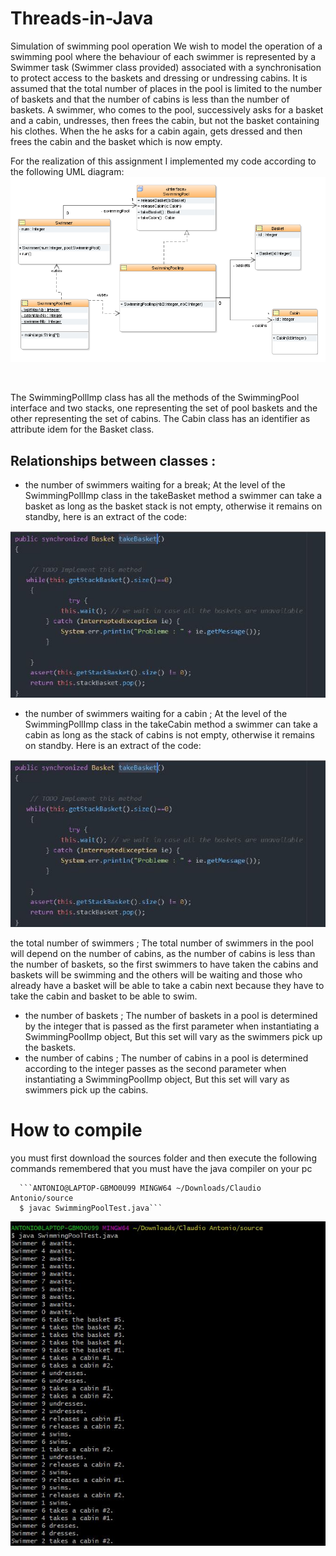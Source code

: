 # Threads-in-Java

Simulation of swimming pool operation  We wish to model the operation of a swimming pool where the behaviour of each swimmer is represented by a Swimmer task (Swimmer class provided) associated with a synchronisation to protect access to the baskets and dressing or undressing cabins. It is assumed that the total number of places in the pool is limited to the number of baskets and that the number of cabins is less than the number of baskets. A swimmer, who comes to the pool, successively asks for a basket and a cabin, undresses, then frees the cabin, but not the basket containing his clothes. When the he asks for a cabin again, gets dressed and then frees the cabin and the basket which is now empty.  

For the realization of this assignment I implemented my code according to the following UML diagram:
![Contribution guidelines for this project](img/uml.png)

<br>

The SwimmingPollImp class has all the methods of the SwimmingPool interface and two stacks, one representing the set of pool baskets and the other representing the set of cabins.
The Cabin class has an identifier as attribute idem for the Basket class.

## Relationships between classes :
- the number of swimmers waiting for a break;
At the level of the SwimmingPollImp class in the takeBasket method a swimmer can take a basket as long as the basket stack is not empty, otherwise it remains on standby, here is an extract of the code:

![Contribution guidelines for this project](img/code1.JPG)


- the number of swimmers waiting for a cabin ;
At the level of the SwimmingPollImp class in the takeCabin method a swimmer can take a cabin as long as the stack of cabins is not empty, otherwise it remains on standby. Here is an extract of the code:


![Contribution guidelines for this project](img/code1.JPG)

 the total number of swimmers ;
The total number of swimmers in the pool will depend on the number of cabins, as the number of cabins is less than the number of baskets, so the first swimmers to have taken the cabins and baskets will be swimming and the others will be waiting and those who already have a basket will be able to take a cabin next because they have to take the cabin and basket to be able to swim.
- the number of baskets ;
The number of baskets in a pool is determined by the integer that is passed as the first parameter when instantiating a SwimmingPoolImp object,
But this set will vary as the swimmers pick up the baskets.
- the number of cabins ;
The number of cabins in a pool is determined according to the integer passes as the second parameter when instantiating a SwimmingPoolImp object,
But this set will vary as swimmers pick up the cabins.


# How to compile 

you must first download the sources folder and then execute the following commands
remembered that you must have the java compiler on your pc  

      ```ANTONIO@LAPTOP-GBMO0U99 MINGW64 ~/Downloads/Claudio Antonio/source
      $ javac SwimmingPoolTest.java```


![Contribution guidelines for this project](img/demo.JPG)




